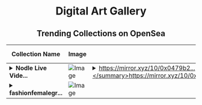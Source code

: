 <div align="center">

# Digital Art Gallery

## Trending Collections on OpenSea

| Collection Name                       | Image                                                                                     | Description                       | OpenSea Link                                                                                          |
|---------------------------------------|-------------------------------------------------------------------------------------------|-----------------------------------|--------------------------------------------------------------------------------------------------------|
| **<details><summary>Nodle Live Vide...</summary>Nodle Live Video Update and January Recap</details>** | ![Image](https://i.seadn.io/s/raw/files/d121400992494856c5fcfd99c8ae6a3b.png?w=500&auto=format?w=200&auto=format) | <details><summary>https://mirror.xyz/10/0x0479b2...</summary>https://mirror.xyz/10/0x0479b29ba76fca582a5a21d5306598675c18a7d4</details> | <details><summary>Link</summary>[Nodle Live Video Update and January Recap](https://opensea.io/collection/nodle-live-video-update-and-january-recap)</details> |
| **<details><summary>fashionfemalegr...</summary>fashionfemalegrilape</details>** | ![Image](https://i.seadn.io/s/raw/files/42e908191e168045ce4cc73029bac8d6.gif?w=500&auto=format?w=200&auto=format) |  | <details><summary>Link</summary>[fashionfemalegrilape](https://opensea.io/collection/fashionfemalegrilape-1)</details> |

</div>